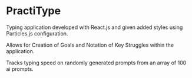 # PractiType

Typing application developed with React.js and given added styles using Particles.js configuration.

Allows for Creation of Goals and Notation of Key Struggles within the application. 

Tracks typing speed on randomly generated prompts from an array of 100 ai prompts.

